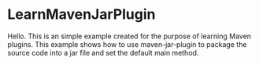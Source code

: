 # LearnMavenJarPlugin
Hello. This is an simple example created for the purpose of learning Maven plugins. This example shows how to use maven-jar-plugin
to package the source code into a jar file and set the default main method.
